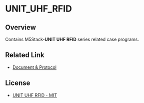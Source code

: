 # UNIT_UHF_RFID

## Overview

Contains M5Stack-**UNIT UHF RFID** series related case programs. 

## Related Link

- [Document & Protocol](https://docs.m5stack.com/en/unit/uhf_rfid)

## License

- [UNIT UHF RFID - MIT](LICENSE)
